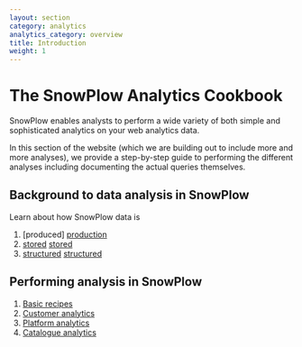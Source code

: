 ```yaml
---
layout: section
category: analytics
analytics_category: overview
title: Introduction
weight: 1
---
```


# The SnowPlow Analytics Cookbook

SnowPlow enables analysts to perform a wide variety of both simple and sophisticated analytics on your web analytics data.

In this section of the website (which we are building out to include more and more analyses), we provide a step-by-step guide to performing the different analyses including documenting the actual queries themselves.

## Background to data analysis in SnowPlow
Learn about how SnowPlow data is

1. [produced] [production]
2. [stored] [stored]
3. [structured] [structured]

## Performing analysis in SnowPlow

1. [Basic recipes][basic-recipes]
2. [Customer analytics][customer-analytics]
3. [Platform analytics][platform-analytics]
4. [Catalogue analytics][catalogue-analytics]

[production]: snowplow-data-production.html
[stored]: snowplow-data-storage.html
[structured]: snowplow-table-structure.html
[basic-recipes]: basic-recipes.html
[customer-analytics]: customer-analytics/overview.html
[platform-analytics]: platform-analytics/overview.html
[catalogue-analytics]: catalogue-analytics/overview.html